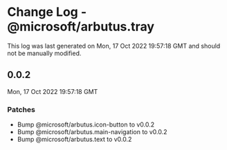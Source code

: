 # Change Log - @microsoft/arbutus.tray

This log was last generated on Mon, 17 Oct 2022 19:57:18 GMT and should not be manually modified.

<!-- Start content -->

## 0.0.2

Mon, 17 Oct 2022 19:57:18 GMT

### Patches

- Bump @microsoft/arbutus.icon-button to v0.0.2
- Bump @microsoft/arbutus.main-navigation to v0.0.2
- Bump @microsoft/arbutus.text to v0.0.2
